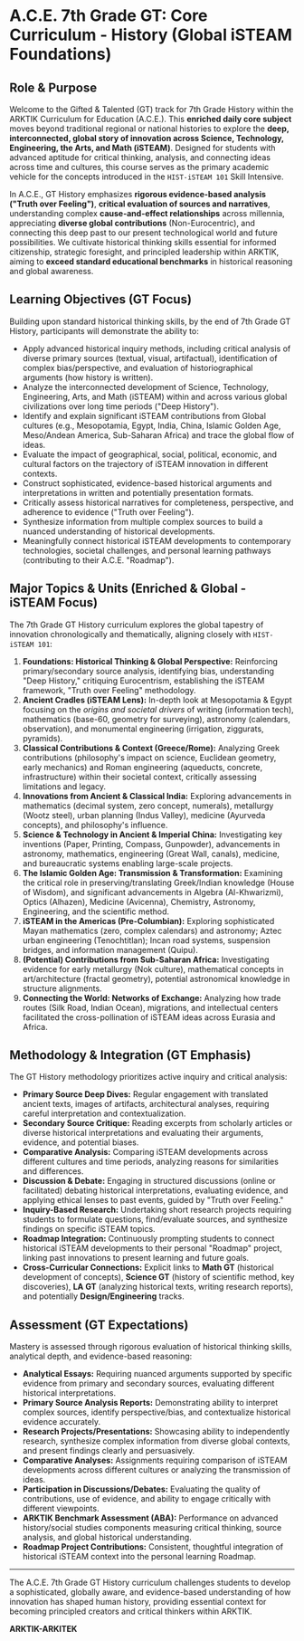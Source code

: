 # A.C.E. 7th Grade GT: Core Curriculum - History (Global iSTEAM Foundations)

## Role & Purpose

Welcome to the Gifted & Talented (GT) track for 7th Grade History within the ARKTIK Curriculum for Education (A.C.E.). This **enriched daily core subject** moves beyond traditional regional or national histories to explore the **deep, interconnected, global story of innovation across Science, Technology, Engineering, the Arts, and Math (iSTEAM)**. Designed for students with advanced aptitude for critical thinking, analysis, and connecting ideas across time and cultures, this course serves as the primary academic vehicle for the concepts introduced in the `HIST-iSTEAM 101` Skill Intensive.

In A.C.E., GT History emphasizes **rigorous evidence-based analysis ("Truth over Feeling")**, **critical evaluation of sources and narratives**, understanding complex **cause-and-effect relationships** across millennia, appreciating **diverse global contributions** (Non-Eurocentric), and connecting this deep past to our present technological world and future possibilities. We cultivate historical thinking skills essential for informed citizenship, strategic foresight, and principled leadership within ARKTIK, aiming to **exceed standard educational benchmarks** in historical reasoning and global awareness.

## Learning Objectives (GT Focus)

Building upon standard historical thinking skills, by the end of 7th Grade GT History, participants will demonstrate the ability to:

*   Apply advanced historical inquiry methods, including critical analysis of diverse primary sources (textual, visual, artifactual), identification of complex bias/perspective, and evaluation of historiographical arguments (how history is written).
*   Analyze the interconnected development of Science, Technology, Engineering, Arts, and Math (iSTEAM) within and across various global civilizations over long time periods ("Deep History").
*   Identify and explain significant iSTEAM contributions from Global cultures (e.g., Mesopotamia, Egypt, India, China, Islamic Golden Age, Meso/Andean America, Sub-Saharan Africa) and trace the global flow of ideas.
*   Evaluate the impact of geographical, social, political, economic, and cultural factors on the trajectory of iSTEAM innovation in different contexts.
*   Construct sophisticated, evidence-based historical arguments and interpretations in written and potentially presentation formats.
*   Critically assess historical narratives for completeness, perspective, and adherence to evidence ("Truth over Feeling").
*   Synthesize information from multiple complex sources to build a nuanced understanding of historical developments.
*   Meaningfully connect historical iSTEAM developments to contemporary technologies, societal challenges, and personal learning pathways (contributing to their A.C.E. "Roadmap").

## Major Topics & Units (Enriched & Global - iSTEAM Focus)

The 7th Grade GT History curriculum explores the global tapestry of innovation chronologically and thematically, aligning closely with `HIST-iSTEAM 101`:

1.  **Foundations: Historical Thinking & Global Perspective:** Reinforcing primary/secondary source analysis, identifying bias, understanding "Deep History," critiquing Eurocentrism, establishing the iSTEAM framework, "Truth over Feeling" methodology.
2.  **Ancient Cradles (iSTEAM Lens):** In-depth look at Mesopotamia & Egypt focusing on the *origins and societal drivers* of writing (information tech), mathematics (base-60, geometry for surveying), astronomy (calendars, observation), and monumental engineering (irrigation, ziggurats, pyramids).
3.  **Classical Contributions & Context (Greece/Rome):** Analyzing Greek contributions (philosophy's impact on science, Euclidean geometry, early mechanics) and Roman engineering (aqueducts, concrete, infrastructure) within their societal context, critically assessing limitations and legacy.
4.  **Innovations from Ancient & Classical India:** Exploring advancements in mathematics (decimal system, zero concept, numerals), metallurgy (Wootz steel), urban planning (Indus Valley), medicine (Ayurveda concepts), and philosophy's influence.
5.  **Science & Technology in Ancient & Imperial China:** Investigating key inventions (Paper, Printing, Compass, Gunpowder), advancements in astronomy, mathematics, engineering (Great Wall, canals), medicine, and bureaucratic systems enabling large-scale projects.
6.  **The Islamic Golden Age: Transmission & Transformation:** Examining the critical role in preserving/translating Greek/Indian knowledge (House of Wisdom), and significant advancements in Algebra (Al-Khwarizmi), Optics (Alhazen), Medicine (Avicenna), Chemistry, Astronomy, Engineering, and the scientific method.
7.  **iSTEAM in the Americas (Pre-Columbian):** Exploring sophisticated Mayan mathematics (zero, complex calendars) and astronomy; Aztec urban engineering (Tenochtitlan); Incan road systems, suspension bridges, and information management (Quipu).
8.  **(Potential) Contributions from Sub-Saharan Africa:** Investigating evidence for early metallurgy (Nok culture), mathematical concepts in art/architecture (fractal geometry), potential astronomical knowledge in structure alignments.
9.  **Connecting the World: Networks of Exchange:** Analyzing how trade routes (Silk Road, Indian Ocean), migrations, and intellectual centers facilitated the cross-pollination of iSTEAM ideas across Eurasia and Africa.

## Methodology & Integration (GT Emphasis)

The GT History methodology prioritizes active inquiry and critical analysis:
*   **Primary Source Deep Dives:** Regular engagement with translated ancient texts, images of artifacts, architectural analyses, requiring careful interpretation and contextualization.
*   **Secondary Source Critique:** Reading excerpts from scholarly articles or diverse historical interpretations and evaluating their arguments, evidence, and potential biases.
*   **Comparative Analysis:** Comparing iSTEAM developments across different cultures and time periods, analyzing reasons for similarities and differences.
*   **Discussion & Debate:** Engaging in structured discussions (online or facilitated) debating historical interpretations, evaluating evidence, and applying ethical lenses to past events, guided by "Truth over Feeling."
*   **Inquiry-Based Research:** Undertaking short research projects requiring students to formulate questions, find/evaluate sources, and synthesize findings on specific iSTEAM topics.
*   **Roadmap Integration:** Continuously prompting students to connect historical iSTEAM developments to their personal "Roadmap" project, linking past innovations to present learning and future goals.
*   **Cross-Curricular Connections:** Explicit links to **Math GT** (historical development of concepts), **Science GT** (history of scientific method, key discoveries), **LA GT** (analyzing historical texts, writing research reports), and potentially **Design/Engineering** tracks.

## Assessment (GT Expectations)

Mastery is assessed through rigorous evaluation of historical thinking skills, analytical depth, and evidence-based reasoning:

*   **Analytical Essays:** Requiring nuanced arguments supported by specific evidence from primary and secondary sources, evaluating different historical interpretations.
*   **Primary Source Analysis Reports:** Demonstrating ability to interpret complex sources, identify perspective/bias, and contextualize historical evidence accurately.
*   **Research Projects/Presentations:** Showcasing ability to independently research, synthesize complex information from diverse global contexts, and present findings clearly and persuasively.
*   **Comparative Analyses:** Assignments requiring comparison of iSTEAM developments across different cultures or analyzing the transmission of ideas.
*   **Participation in Discussions/Debates:** Evaluating the quality of contributions, use of evidence, and ability to engage critically with different viewpoints.
*   **ARKTIK Benchmark Assessment (ABA):** Performance on advanced history/social studies components measuring critical thinking, source analysis, and global historical understanding.
*   **Roadmap Project Contributions:** Consistent, thoughtful integration of historical iSTEAM context into the personal learning Roadmap.

---

The A.C.E. 7th Grade GT History curriculum challenges students to develop a sophisticated, globally aware, and evidence-based understanding of how innovation has shaped human history, providing essential context for becoming principled creators and critical thinkers within ARKTIK.

**ARKTIK-ARKITEK**
